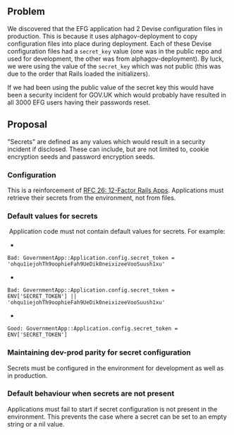 ## Problem

We discovered that the EFG application had 2 Devise configuration files in production. This is because it uses alphagov-deployment to copy configuration files into place during deployment. Each of these Devise configuration files had a `secret_key` value (one was in the public repo and used for development, the other was from alphagov-deployment). By luck, we were using the value of the `secret_key` which was not public (this was due to the order that Rails loaded the initializers).

If we had been using the public value of the secret key this would have been a security incident for GOV.UK which would probably have resulted in all 3000 EFG users having their passwords reset.

## Proposal

"Secrets" are defined as any values which would result in a security incident if disclosed. These can include, but are not limited to, cookie encryption seeds and password encryption seeds.

### Configuration

This is a reinforcement of [RFC 26: 12-Factor Rails Apps](https://gov-uk.atlassian.net/wiki/display/GOVUK/RFC+26%3A+12-Factor+Rails+Apps). Applications must retrieve their secrets from the environment, not from files.

### Default values for secrets

&nbsp;Application code must not contain default values for secrets. For example:

- 
```
Bad: GovernmentApp::Application.config.secret_token = 'ohqu1iejohTh9oophieFah9UeDik0neixizeeVooSuush1xu'
```
- 
```
Bad: GovernmentApp::Application.config.secret_token = ENV['SECRET_TOKEN'] || 'ohqu1iejohTh9oophieFah9UeDik0neixizeeVooSuush1xu'
```
- 
```
Good: GovernmentApp::Application.config.secret_token = ENV['SECRET_TOKEN']
```

### Maintaining dev-prod parity for secret configuration

Secrets must be configured in the environment for development as well as in production.

### Default behaviour when secrets are not present

Applications must fail to start if secret configuration is not present in the environment. This prevents the case where a secret can be set to an empty string or a nil value.

